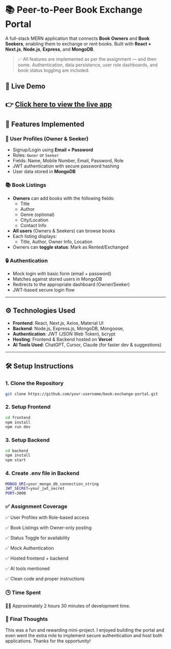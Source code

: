 # 📚 Peer-to-Peer Book Exchange Portal

A full-stack MERN application that connects **Book Owners** and **Book Seekers**, enabling them to exchange or rent books. Built with **React + Next.js**, **Node.js**, **Express**, and **MongoDB**.

> ✅ All features are implemented as per the assignment — and then some. Authentication, data persistence, user role dashboards, and book status toggling are included.
## 🔗 Live Demo

👉 [Click here to view the live app](https://book-exchange-app-lac.vercel.app/)
---

## 🚀 Features Implemented

### 👥 User Profiles (Owner & Seeker)
- Signup/Login using **Email + Password**
- Roles: `Owner` or `Seeker`
- Fields: Name, Mobile Number, Email, Password, Role
- JWT authentication with secure password hashing
- User data stored in **MongoDB**

### 📚 Book Listings
- **Owners** can add books with the following fields:
  - Title
  - Author
  - Genre (optional)
  - City/Location
  - Contact Info
- **All users** (Owners & Seekers) can browse books
- Each listing displays:
  - Title, Author, Owner Info, Location
- Owners can **toggle status**: Mark as Rented/Exchanged

### 🔒 Authentication
- Mock login with basic form (email + password)
- Matches against stored users in MongoDB
- Redirects to the appropriate dashboard (Owner/Seeker)
- JWT-based secure login flow

---

## ⚙️ Technologies Used

- **Frontend**: React, Next.js, Axios, Material UI
- **Backend**: Node.js, Express.js, MongoDB, Mongoose, 
- **Authentication**: JWT (JSON Web Token), bcrypt
- **Hosting**: Frontend & Backend hosted on **Vercel**
- **AI Tools Used**: ChatGPT, Cursor, Claude (for faster dev & suggestions)

---

## 🛠️ Setup Instructions

### 1. Clone the Repository

```bash
git clone https://github.com/your-username/book-exchange-portal.git
```

### 2. Setup Frontend
```bash
cd frontend
npm install
npm run dev
```


### 3. Setup Backend
```bash
cd backend
npm install
npm start

```


### 4. Create .env file in Backend

```bash
MONGO_URI=your_mongo_db_connection_string
JWT_SECRET=your_jwt_secret
PORT=3000
```

 
### ✅ Assignment Coverage
✅ User Profiles with Role-based access

✅ Book Listings with Owner-only posting

✅ Status Toggle for availability

✅ Mock Authentication

✅ Hosted frontend + backend

✅ AI tools mentioned

✅ Clean code and proper instructions

### 🕒 Time Spent
🧑‍💻 Approximately 2 hours 30 minutes of development time.

### 🙌 Final Thoughts
This was a fun and rewarding mini-project. I enjoyed building the portal and even went the extra mile to implement secure authentication and host both applications. Thanks for the opportunity!

